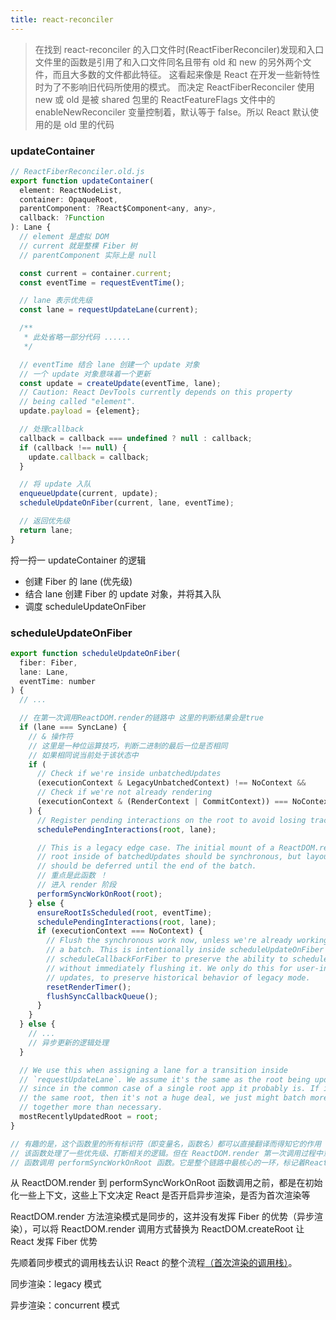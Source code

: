 ```yaml
---
title: react-reconciler
---
```


> 在找到 react-reconciler 的入口文件时(ReactFiberReconciler)发现和入口文件里的函数是引用了和入口文件同名且带有 old 和 new 的另外两个文件，而且大多数的文件都此特征。
> 这看起来像是 React 在开发一些新特性时为了不影响旧代码所使用的模式。
> 而决定 ReactFiberReconciler 使用 new 或 old 是被 shared 包里的 ReactFeatureFlags 文件中的 enableNewReconciler 变量控制着，默认等于 false。所以 React 默认使用的是 old 里的代码

### updateContainer

```jsx
// ReactFiberReconciler.old.js
export function updateContainer(
  element: ReactNodeList,
  container: OpaqueRoot,
  parentComponent: ?React$Component<any, any>,
  callback: ?Function
): Lane {
  // element 是虚拟 DOM
  // current 就是整棵 Fiber 树
  // parentComponent 实际上是 null

  const current = container.current;
  const eventTime = requestEventTime();

  // lane 表示优先级
  const lane = requestUpdateLane(current);

  /**
   * 此处省略一部分代码 ......
   */

  // eventTime 结合 lane 创建一个 update 对象
  // 一个 update 对象意味着一个更新
  const update = createUpdate(eventTime, lane);
  // Caution: React DevTools currently depends on this property
  // being called "element".
  update.payload = {element};

  // 处理callback
  callback = callback === undefined ? null : callback;
  if (callback !== null) {
    update.callback = callback;
  }

  // 将 update 入队
  enqueueUpdate(current, update);
  scheduleUpdateOnFiber(current, lane, eventTime);

  // 返回优先级
  return lane;
}
```

捋一捋一 updateContainer 的逻辑

- 创建 Fiber 的 lane (优先级)
- 结合 lane 创建 Fiber 的 update 对象，并将其入队
- 调度 scheduleUpdateOnFiber

### scheduleUpdateOnFiber

```jsx
export function scheduleUpdateOnFiber(
  fiber: Fiber,
  lane: Lane,
  eventTime: number
) {
  // ...

  // 在第一次调用ReactDOM.render的链路中 这里的判断结果会是true
  if (lane === SyncLane) {
    // & 操作符
    // 这里是一种位运算技巧，判断二进制的最后一位是否相同
    // 如果相同说当前处于该状态中
    if (
      // Check if we're inside unbatchedUpdates
      (executionContext & LegacyUnbatchedContext) !== NoContext &&
      // Check if we're not already rendering
      (executionContext & (RenderContext | CommitContext)) === NoContext
    ) {
      // Register pending interactions on the root to avoid losing traced interaction data.
      schedulePendingInteractions(root, lane);

      // This is a legacy edge case. The initial mount of a ReactDOM.render-ed
      // root inside of batchedUpdates should be synchronous, but layout updates
      // should be deferred until the end of the batch.
      // 重点是此函数 ！
      // 进入 render 阶段
      performSyncWorkOnRoot(root);
    } else {
      ensureRootIsScheduled(root, eventTime);
      schedulePendingInteractions(root, lane);
      if (executionContext === NoContext) {
        // Flush the synchronous work now, unless we're already working or inside
        // a batch. This is intentionally inside scheduleUpdateOnFiber instead of
        // scheduleCallbackForFiber to preserve the ability to schedule a callback
        // without immediately flushing it. We only do this for user-initiated
        // updates, to preserve historical behavior of legacy mode.
        resetRenderTimer();
        flushSyncCallbackQueue();
      }
    }
  } else {
    // ...
    // 异步更新的逻辑处理
  }

  // We use this when assigning a lane for a transition inside
  // `requestUpdateLane`. We assume it's the same as the root being updated,
  // since in the common case of a single root app it probably is. If it's not
  // the same root, then it's not a huge deal, we just might batch more stuff
  // together more than necessary.
  mostRecentlyUpdatedRoot = root;
}

// 有趣的是，这个函数里的所有标识符（即变量名，函数名）都可以直接翻译而得知它的作用
// 该函数处理了一些优先级、打断相关的逻辑。但在 ReactDOM.render 第一次调用过程中意义不大。
// 函数调用 performSyncWorkOnRoot 函数。它是整个链路中最核心的一环，标记着React正式进入渲染
```

从 ReactDOM.render 到 performSyncWorkOnRoot 函数调用之前，都是在初始化一些上下文，这些上下文决定 React 是否开启异步渲染，是否为首次渲染等

ReactDOM.render 方法渲染模式是同步的，这并没有发挥 Fiber 的优势（异步渲染），可以将 ReactDOM.render 调用方式替换为 ReactDOM.createRoot 让 React 发挥 Fiber 优势

先顺着同步模式的调用栈去认识 React 的整个流程[（首次渲染的调用栈）](/React/source/react-dom-render)。

同步渲染：legacy 模式

异步渲染：concurrent 模式
